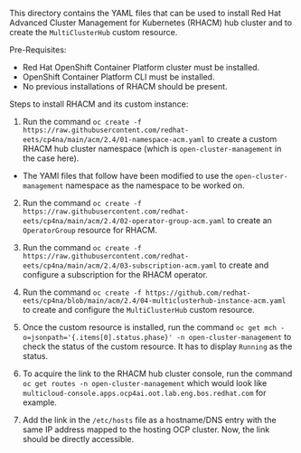 This directory contains the YAML files that can be used to install Red Hat Advanced Cluster Management for Kubernetes (RHACM) hub cluster and to create the `MultiClusterHub` custom resource.

Pre-Requisites:
- Red Hat OpenShift Container Platform cluster must be installed.
- OpenShift Container Platform CLI must be installed.
- No previous installations of RHACM should be present. 


Steps to install RHACM and its custom instance:
1. Run the command `oc create -f https://raw.githubusercontent.com/redhat-eets/cp4na/main/acm/2.4/01-namespace-acm.yaml` to create a custom RHACM hub cluster namespace (which is `open-cluster-management` in the case here).
- The YAMl files that follow have been modified to use the `open-cluster-management` namespace as the namespace to be worked on. 

2. Run the command `oc create -f https://raw.githubusercontent.com/redhat-eets/cp4na/main/acm/2.4/02-operator-group-acm.yaml` to create an `OperatorGroup` resource for RHACM.

3. Run the command `oc create -f https://raw.githubusercontent.com/redhat-eets/cp4na/main/acm/2.4/03-subscription-acm.yaml` to create and configure a subscription for the RHACM operator.

4. Run the command `oc create -f https://github.com/redhat-eets/cp4na/blob/main/acm/2.4/04-multiclusterhub-instance-acm.yaml` to create and configure the `MultiClusterHub` custom resource.

5. Once the custom resource is installed, run the command `oc get mch -o=jsonpath='{.items[0].status.phase}' -n open-cluster-management` to check the status of the custom resource. It has to display `Running` as the status.

6. To acquire the link to the RHACM hub cluster console, run the command `oc get routes -n open-cluster-management` which would look like `multicloud-console.apps.ocp4ai.oot.lab.eng.bos.redhat.com` for example.

7. Add the link in the `/etc/hosts` file as a hostname/DNS entry with the same IP address mapped to the hosting OCP cluster. Now, the link should be directly accessible.
